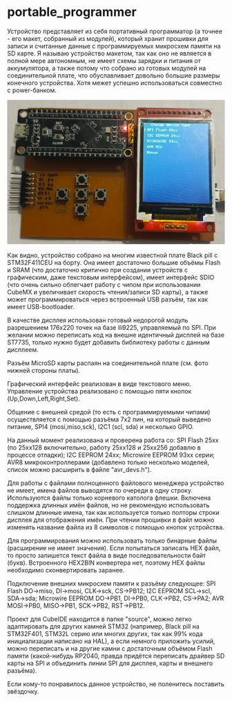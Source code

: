 # portable_programmer

Устройство представляет из себя портативный программатор (а точнее - его макет, собранный из модулей), который хранит прошивки для записи и считанные данные с программируемых микросхем памяти на SD карте.
Я называю устройство макетом, так как оно не является в полной мере автономным, не имеет схемы зарядки и питания от аккумулятора, а также потому что собрано из готовых модулей на соединительной плате, что обуславливает довольно большие размеры конечного устройства. Хотя межет успешно использоваться совместно с power-банком.

![view](https://github.com/AndrejChoo/portable_programmer/blob/main/hardware/Board_Up.jpg)

Как видно, устройство собрано на многим известной плате Black pill с STM32F411CEU на борту. Она имеет достаточно большие объёмы Flash и SRAM (что достаточно критично при создании устройств с графическим, даже текстовым интерфейсом), имеет интерфейс SDIO (что очень сильно облегчает работу с чипом при использовании CubeMX и увеличивает скорость чтения/записи SD карты), а также может программироваться через встроенный USB разъём, так как имеет USB-bootloader.

В качестве дисплея использован готовый недорогой модуль разрешением 176х220 точек на базе ili9225, управляемый по SPI. При желании можно переписать код на внешне идентичный дисплей на базе ST7735, только нужно будет добавить библиотеку работы с данным дисплеем.

Разъём MicroSD карты распаян на соединительной плате (см. фото нижней стороны платы).

Графический интерфейс реализован в виде текстового меню. Управление устройства реализовано с помощью пяти кнопок (Up,Down,Left,Right,Set). 

Общение с внешней средой (то есть с программируемыми чипами) осуществляется с помощью разъёма 7х2 пин, на который выведено питание, SPI4 (mosi,miso,sck), I2C1 (scl, sda) и несколько GPIO. 

На данный момент реализована и проверена работа со: SPI Flash 25хх (по 25хх128 включительно, работу 25хх128 и 25хх256 добавлю в процессе отладки); I2C EEPROM 24хх; Microwire EEPROM 93xx серии; AVR8 микроконтроллерами (добавлено только несколько моделей, список можно расширить в файле "avr_devs.h").

Для работы с файлами полноценного файлового менеджера устройство не имеет, имена файлов выводятся по очереди в одну строку. Используются файлы только корневого католога флешки. Включена поддержка длинных имён файлов, но не рекомендую использовать слишком длинные имена, так как используется только полторы строки дисплея для отображения имён.
При чтении прошивки в файл можно изменять название файла из 8 символов с помощью кнопок устройства.

Для программирования можно использовать только бинарные файлы (расширение не имеет значения). Если попытаться записать HEX файл, то просто запишется текст файла в виде последовательности байт (букв). Встроенного HEX2BIN конвертера нет, поэтому HEX файлы необходимо сконвертировать заранее.

Подключение внешних микросхем памяти к разъёму следующее: SPI Flash DO->miso, DI->mosi, CLK->sck, CS->PB12; I2C EEPROM SCL->scl, SDA->sda; Microwire EEPROM DO->PB1, DI->PB0, CLK->PB2, CS->PA2; AVR MOSI->PB0, MISO->PB1, SCK->PB2, RST->PB12.

Проект для CubeIDE находится в папке "source", можно легко адаптировать для других камней STM32 (например, Black pill на STM32F401, STM32L серию или многих других, так как 99% кода инициализации написано на HAL), а если немного приложить усилий, можно переписать и на другие камни с достаточным объёмом Flash памяти (какой-нибудь RP2040, правда придётся переписать драйвер SD карты на SPI и объединить линии SPI для дисплея, карты и внешнего разъёма).

Если кому-то понравилось данное устройство, не поленитесь поставить звёздочку. 
